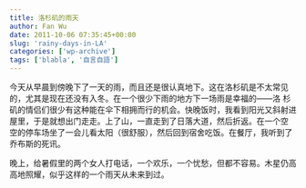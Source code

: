 ```yaml
---
title: 洛杉矶的雨天
author: Fan Wu
date: 2011-10-06 07:35:45+00:00
slug: 'rainy-days-in-LA'
categories: ['wp-archive']
tags: ['blabla', '自言自語']
---
```


今天从早晨到傍晚下了一天的雨，而且还是很认真地下。这在洛杉矶是不太常见的，尤其是现在还没有入冬。在一个很少下雨的地方下一场雨是幸福的——洛 杉矶的情侣们很少有这种能在伞下相拥而行的机会。快晚饭时，我看到阳光又斜射进屋里，于是就想出门走走。上了山，一直走到了日落大道，然后折返。在一个空 空的停车场坐了一会儿看太阳（很舒服），然后回到宿舍吃饭。在餐厅，我听到了乔布斯的死讯。

晚上，给暑假里的两个女人打电话，一个欢乐，一个忧愁，但都不容易。木星仍高高地照耀，似乎这样的一个雨天从未来到过。
